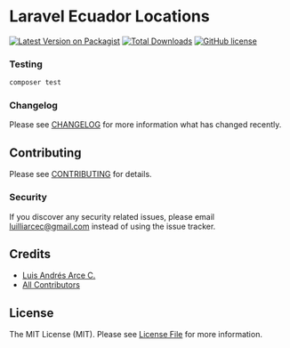 # Laravel Ecuador Locations

[![Latest Version on Packagist](https://img.shields.io/packagist/v/luilliarcec/laravel-ecuador-locations.svg)](https://packagist.org/packages/luilliarcec/laravel-ecuador-locations)
[![Total Downloads](https://img.shields.io/packagist/dt/luilliarcec/laravel-ecuador-locations)](https://packagist.org/packages/luilliarcec/laravel-ecuador-locations)
[![GitHub license](https://img.shields.io/github/license/luilliarcec/laravel-ecuador-locations.svg)](https://github.com/luilliarcec/laravel-ecuador-locations/blob/master/LICENSE.md)

### Testing

``` bash
composer test
```

### Changelog

Please see [CHANGELOG](CHANGELOG.md) for more information what has changed recently.

## Contributing

Please see [CONTRIBUTING](CONTRIBUTING.md) for details.

### Security

If you discover any security related issues, please email luilliarcec@gmail.com instead of using the issue tracker.

## Credits

- [Luis Andrés Arce C.](https://github.com/luilliarcec)
- [All Contributors](../../contributors)

## License

The MIT License (MIT). Please see [License File](LICENSE.md) for more information.
